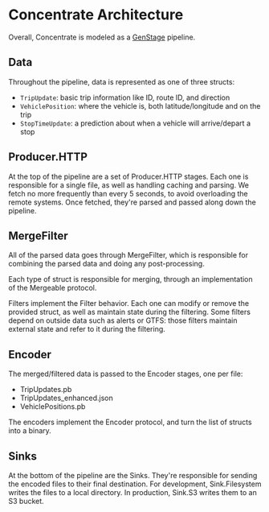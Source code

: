 # Concentrate Architecture

Overall, Concentrate is modeled as a [GenStage](https://github.com/elixir-lang/gen_stage) pipeline.

## Data

Throughout the pipeline, data is represented as one of three structs:

* `TripUpdate`: basic trip information like ID, route ID, and direction
* `VehiclePosition`: where the vehicle is, both latitude/longitude and on the trip
* `StopTimeUpdate`: a prediction about when a vehicle will arrive/depart a stop

## Producer.HTTP

At the top of the pipeline are a set of Producer.HTTP stages. Each one is
responsible for a single file, as well as handling caching and parsing. We
fetch no more frequently than every 5 seconds, to avoid overloading the
remote systems. Once fetched, they're parsed and passed along down the pipeline.

## MergeFilter

All of the parsed data goes through MergeFilter, which is responsible for
combining the parsed data and doing any post-processing.

Each type of struct is responsible for merging, through an implementation of
the Mergeable protocol.

Filters implement the Filter behavior. Each one can modify or remove the
provided struct, as well as maintain state during the filtering. Some filters
depend on outside data such as alerts or GTFS: those filters maintain
external state and refer to it during the filtering.

## Encoder

The merged/filtered data is passed to the Encoder stages, one per file:

* TripUpdates.pb
* TripUpdates_enhanced.json
* VehiclePositions.pb

The encoders implement the Encoder protocol, and turn the list of structs
into a binary.

## Sinks

At the bottom of the pipeline are the Sinks. They're responsible for sending
the encoded files to their final destination. For development,
Sink.Filesystem writes the files to a local directory. In production, Sink.S3
writes them to an S3 bucket.
